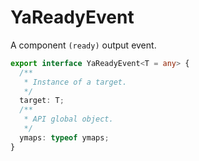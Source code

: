 # YaReadyEvent


A component `(ready)` output event.


```ts
export interface YaReadyEvent<T = any> {
  /**
   * Instance of a target.
   */
  target: T;
  /**
   * API global object.
   */
  ymaps: typeof ymaps;
}

```